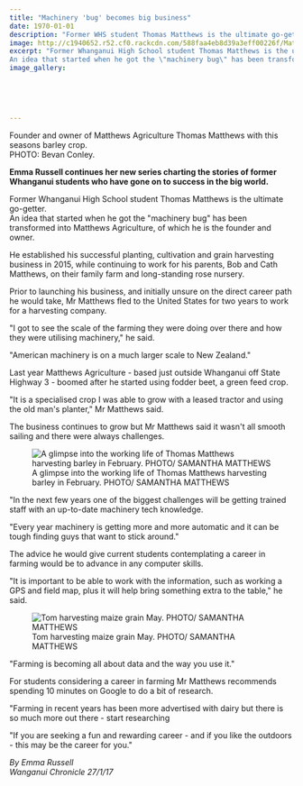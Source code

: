 ```yaml
---
title: "Machinery 'bug' becomes big business"
date: 1970-01-01
description: "Former WHS student Thomas Matthews is the ultimate go-getter.An idea that started when he got the \"machinery bug\" has been transformed into Matthews Agriculture, of which he is the founder & owner."
image: http://c1940652.r52.cf0.rackcdn.com/588faa4eb8d39a3eff00226f/Matthews-Agriculture-Thomas-Matthews-(ex-stud)-chron-Jan-2017.jpg
excerpt: "Former Whanganui High School student Thomas Matthews is the ultimate go-getter.
An idea that started when he got the \"machinery bug\" has been transformed into Matthews Agriculture, of which he is the founder and owner."
image_gallery:
    
    
    
    
    
---
```


<p><span>Founder and owner of Matthews Agriculture Thomas Matthews with this seasons barley crop. <br />PHOTO: Bevan Conley.</span></p>
<p><strong>Emma Russell continues her new series charting the stories of former Whanganui students who have gone on to success in the big world.</strong></p>
<p>Former Whanganui High School student Thomas Matthews is the ultimate go-getter.<br />An idea that started when he got the "machinery bug" has been transformed into Matthews Agriculture, of which he is the founder and owner.</p>
<p>He established his successful planting, cultivation and grain harvesting business in 2015, while continuing to work for his parents, Bob and Cath Matthews, on their family farm and long-standing rose nursery.</p>
<p>Prior to launching his business, and initially unsure on the direct career path he would take, Mr Matthews fled to the United States for two years to work for a harvesting company.</p>
<p>"I got to see the scale of the farming they were doing over there and how they were utilising machinery," he said.</p>
<p>"American machinery is on a much larger scale to New Zealand."</p>
<p>Last year Matthews Agriculture - based just outside Whanganui off State Highway 3 - boomed after he started using fodder beet, a green feed crop.</p>
<p>"It is a specialised crop I was able to grow with a leased tractor and using the old man's planter," Mr Matthews said.</p>
<p>The business continues to grow but Mr Matthews said it wasn't all smooth sailing and there were always challenges.</p>
<figure><img src="http://media.nzherald.co.nz/webcontent/image/jpg/20174/SCCZEN_Farmer_tom_tractor_pic_2_620x310.jpg" alt="A glimpse into the working life of Thomas Matthews harvesting barley in February. PHOTO/ SAMANTHA MATTHEWS " /><figcaption>A glimpse into the working life of Thomas Matthews harvesting barley in February. PHOTO/ SAMANTHA MATTHEWS</figcaption></figure>
<p>"In the next few years one of the biggest challenges will be getting trained staff with an up-to-date machinery tech knowledge.</p>
<p>"Every year machinery is getting more and more automatic and it can be tough finding guys that want to stick around."</p>
<p>The advice he would give current students contemplating a career in farming would be to advance in any computer skills.</p>
<p>"It is important to be able to work with the information, such as working a GPS and field map, plus it will help bring something extra to the table," he said.&nbsp;</p>
<figure><img src="http://media.nzherald.co.nz/webcontent/image/jpg/20174/SCCZEN_Farmer_tom_tractor_pic_1_620x310.jpg" alt="Tom harvesting maize grain May. PHOTO/ SAMANTHA MATTHEWS" /><figcaption>Tom harvesting maize grain May. PHOTO/ SAMANTHA MATTHEWS</figcaption></figure>
<p>"Farming is becoming all about data and the way you use it."</p>
<p>For students considering a career in farming Mr Matthews recommends spending 10 minutes on Google to do a bit of research.</p>
<p>"Farming in recent years has been more advertised with dairy but there is so much more out there - start researching</p>
<p>"If you are seeking a fun and rewarding career - and if you like the outdoors - this may be the career for you."</p>
<p class="clear syndicator"><em>By Emma Russell</em><br /><em>Wanganui Chronicle 27/1/17</em></p>


